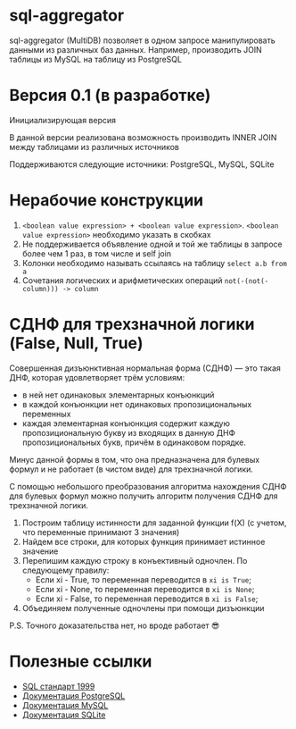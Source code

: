 # sql-aggregator
sql-aggregator (MultiDB) позволяет в одном запросе манипулировать данными из различных баз данных.
Например, производить JOIN таблицы из MySQL на таблицу из PostgreSQL

# Версия 0.1 (в разработке)
Инициализирующая версия

В данной версии реализована возможность производить INNER JOIN между таблицами из различных источников

Поддерживаются следующие источники: PostgreSQL, MySQL, SQLite

# Нерабочие конструкции
1) `<boolean value expression> + <boolean value expression>`. `<boolean value expression>` необходимо указать в скобках
2) Не поддерживается объявление одной и той же таблицы в запросе более чем 1 раз, в том числе и self join
3) Колонки необходимо называть ссылаясь на таблицу `select a.b from a`
4) Сочетания логических и арифметических операций `not(-(not(-column))) -> column`

# СДНФ для трехзначной логики (False, Null, True)
Совершенная дизъюнктивная нормальная форма (СДНФ) — это такая ДНФ, которая удовлетворяет трём условиям:
- в ней нет одинаковых элементарных конъюнкций
- в каждой конъюнкции нет одинаковых пропозициональных переменных
- каждая элементарная конъюнкция содержит каждую пропозициональную букву из входящих в данную ДНФ пропозициональных букв, причём в одинаковом порядке.

Минус данной формы в том, что она предназначена для булевых формул и не работает (в чистом виде) для трехзначной логики.

С помощью небольшого преобразования алгоритма нахождения СДНФ для булевых формул можно получить алгоритм получения СДНФ для трехзначной логики.

1) Построим таблицу истинности для заданной функции f(X) (с учетом, что переменные принимают 3 значения)
2) Найдем все строки, для которых функция принимает истинное значение
3) Перепишим каждую строку в конъективный одночлен. По следующему правилу:
    - Если xi - True, то переменная переводится в `xi is True`;
    - Если xi - None, то переменная переводится в `xi is None`;
    - Если xi - False, то переменная переводится в `xi is False`;
4) Объединяем полученные одночлены при помощи дизъюнкции

P.S. Точного доказательства нет, но вроде работает 😎


# Полезные ссылки
* [SQL стандарт 1999](http://web.cecs.pdx.edu/~len/sql1999.pdf)
* [Документация PostgreSQL](https://www.postgresql.org/docs/)
* [Документация MySQL](https://dev.mysql.com/doc/)
* [Документация SQLite](https://www.sqlite.org/docs.html)
